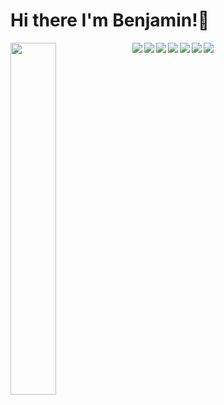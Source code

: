 # Hi there I'm Benjamin!👋

<img align="left" width="38%" src="https://github-readme-stats.vercel.app/api/top-langs/?username=BenjaminKoshyBiju&hide=css,html,less,hack,handlebars,SCSS&layout=compact" />


<img align="left"  src="https://img.shields.io/badge/django-%23092E20.svg?style=for-the-badge&logo=django&logoColor=white"/>
<img align="left"  src="https://img.shields.io/badge/node.js-6DA55F?style=for-the-badge&logo=node.js&logoColor=white"/>
<img align="left"  src="https://img.shields.io/badge/AWS-%23FF9900.svg?style=for-the-badge&logo=amazon-aws&logoColor=white"/>
<img   src="https://img.shields.io/badge/typescript-%23007ACC.svg?style=for-the-badge&logo=typescript&logoColor=white"/>
<img align="left"   src="https://img.shields.io/badge/nestjs-E0234E?style=for-the-badge&logo=nestjs&logoColor=white"/>
<img align="left"   src="https://img.shields.io/badge/MongoDB-%234ea94b.svg?style=for-the-badge&logo=mongodb&logoColor=white"/>
<img   src="https://img.shields.io/badge/javascript-%23323330.svg?style=for-the-badge&logo=javascript&logoColor=%23F7DF1E"/>



